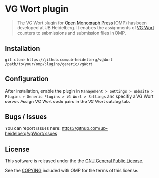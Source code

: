 # VG Wort plugin

> The VG Wort plugin for [Open Monograph Press][omp] (OMP) has been developed at UB Heidelberg. It enables the assignments of [VG Wort][vgwort] counters to submissions and submission files in OMP.

## Installation

	git clone https://github.com/ub-heidelberg/vgWort /path/to/your/omp/plugins/generic/vgWort

## Configuration

After installation, enable the plugin in `Management > Settings > Website > Plugins > Generic Plugins > VG Wort > Settings` and specifiy a VG Wort server. Assign VG Wort code pairs in the VG Wort catalog tab.

## Bugs / Issues

You can report issues here: <https://github.com/ub-heidelberg/vgWort/issues>

## License

This software is released under the the [GNU General Public License][gpl-licence].

See the [COPYING][gpl-licence] included with OMP for the terms of this license.

[omp]: https://github.com/pkp/omp
[vgwort]: http://www.vgwort.de/verguetungen/auszahlungen/texte-im-internet.html
[gpl-licence]: https://github.com/pkp/omp/blob/master/docs/COPYING
[portal]: https://github.com/UB-Heidelberg/UBHD-OMPPortal
